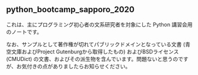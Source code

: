 ## python_bootcamp_sapporo_2020

これは、主にプログラミング初心者の文系研究者を対象にした Python 講習会用のノートです。

なお、サンプルとして著作権が切れてパブリックドメインとなっている文書 (青空文庫およびProject Gutenburgから取得したもの) およびBSDライセンス (CMUDict) の文書、およびその派生物を含んでいます。問題ないと思うのですが、お気付きの点がありましたらお知らせください。